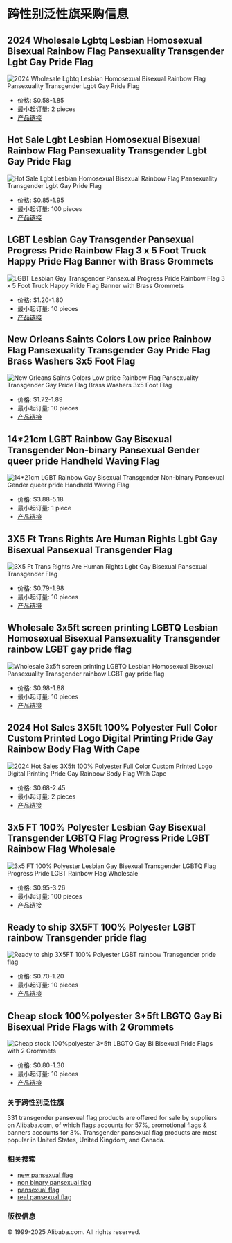 # 跨性别泛性旗采购信息

## 2024 Wholesale Lgbtq Lesbian Homosexual Bisexual Rainbow Flag Pansexuality Transgender Lgbt Gay Pride Flag
![2024 Wholesale Lgbtq Lesbian Homosexual Bisexual Rainbow Flag Pansexuality Transgender Lgbt Gay Pride Flag](https://s.alicdn.com/@sc04/kf/Hb6f84b8bd5804b57b77a609ade891ee3j.jpg_300x300.jpg)
- 价格: $0.58-1.85
- 最小起订量: 2 pieces
- [产品链接](https://www.alibaba.com/product-detail/2024-Wholesale-Lgbtq-Lesbian-Homosexual-Bisexual_1600456501024.html)

## Hot Sale Lgbt Lesbian Homosexual Bisexual Rainbow Flag Pansexuality Transgender Lgbt Gay Pride Flag
![Hot Sale Lgbt Lesbian Homosexual Bisexual Rainbow Flag Pansexuality Transgender Lgbt Gay Pride Flag](https://s.alicdn.com/@sc04/kf/H5b504ec8b7ad40f9bd1630fe2c4251765.jpg_300x300.jpg)
- 价格: $0.85-1.95
- 最小起订量: 100 pieces
- [产品链接](https://www.alibaba.com/product-detail/Hot-Sale-Lgbt-Lesbian-Homosexual-Bisexual_1600810701473.html)

## LGBT Lesbian Gay Transgender Pansexual Progress Pride Rainbow Flag 3 x 5 Foot Truck Happy Pride Flag Banner with Brass Grommets
![LGBT Lesbian Gay Transgender Pansexual Progress Pride Rainbow Flag 3 x 5 Foot Truck Happy Pride Flag Banner with Brass Grommets](https://s.alicdn.com/@sc04/kf/H06ac9c0cb03e49fc878a0ff7ebfb5662o.jpg_300x300.jpg)
- 价格: $1.20-1.80
- 最小起订量: 10 pieces
- [产品链接](https://www.alibaba.com/product-detail/LGBT-Lesbian-Gay-Transgender-Pansexual-Progress_1601034955156.html)

## New Orleans Saints Colors Low price Rainbow Flag Pansexuality Transgender Gay Pride Flag Brass Washers 3x5 Foot Flag
![New Orleans Saints Colors Low price Rainbow Flag Pansexuality Transgender Gay Pride Flag Brass Washers 3x5 Foot Flag](https://s.alicdn.com/@sc04/kf/H33b12b44375d4ecbb0fc19476ca76403h.jpg_300x300.jpg)
- 价格: $1.72-1.89
- 最小起订量: 10 pieces
- [产品链接](https://www.alibaba.com/product-detail/New-Orleans-Saints-Colors-Low-price_1601205203533.html)

## 14*21cm LGBT Rainbow Gay Bisexual Transgender Non-binary Pansexual Gender queer pride Handheld Waving Flag
![14*21cm LGBT Rainbow Gay Bisexual Transgender Non-binary Pansexual Gender queer pride Handheld Waving Flag](https://s.alicdn.com/@sc04/kf/H46746765ab024027b0c50791a6269f3dI.jpg_300x300.jpg)
- 价格: $3.88-5.18
- 最小起订量: 1 piece
- [产品链接](https://www.alibaba.com/product-detail/14-21cm-LGBT-Rainbow-Gay-Bisexual_1600576260266.html)

## 3X5 Ft Trans Rights Are Human Rights Lgbt Gay Bisexual Pansexual Transgender Flag
![3X5 Ft Trans Rights Are Human Rights Lgbt Gay Bisexual Pansexual Transgender Flag](https://s.alicdn.com/@sc04/kf/Hd6b6c306062042ecadfbe4361697066cI.jpg_300x300.jpg)
- 价格: $0.79-1.98
- 最小起订量: 10 pieces
- [产品链接](https://www.alibaba.com/product-detail/3X5-Ft-Trans-Rights-Are-Human_1600924266111.html)

## Wholesale 3x5ft screen printing LGBTQ Lesbian Homosexual Bisexual Pansexuality Transgender rainbow LGBT gay pride flag
![Wholesale 3x5ft screen printing LGBTQ Lesbian Homosexual Bisexual Pansexuality Transgender rainbow LGBT gay pride flag](https://s.alicdn.com/@sc04/kf/H63be210ea7b1404c9932909461c488b9G.png_300x300.jpg)
- 价格: $0.98-1.88
- 最小起订量: 10 pieces
- [产品链接](https://www.alibaba.com/product-detail/Wholesale-3x5ft-screen-printing-LGBTQ-Lesbian_1601243882628.html)

## 2024 Hot Sales 3X5ft 100% Polyester Full Color Custom Printed Logo Digital Printing Pride Gay Rainbow Body Flag With Cape
![2024 Hot Sales 3X5ft 100% Polyester Full Color Custom Printed Logo Digital Printing Pride Gay Rainbow Body Flag With Cape](https://s.alicdn.com/@sc04/kf/H92c5a8b3275d401eadc244a63c4387a9c.jpg_300x300.jpg)
- 价格: $0.68-2.45
- 最小起订量: 2 pieces
- [产品链接](https://www.alibaba.com/product-detail/2024-Hot-Sales-3X5ft-100-Polyester_1601164362385.html)

## 3x5 FT 100% Polyester Lesbian Gay Bisexual Transgender LGBTQ Flag Progress Pride LGBT Rainbow Flag Wholesale
![3x5 FT 100% Polyester Lesbian Gay Bisexual Transgender LGBTQ Flag Progress Pride LGBT Rainbow Flag Wholesale](https://s.alicdn.com/@sc04/kf/Aacf6099695bd49fdae4237016c8513fcH.jpeg_300x300.jpg)
- 价格: $0.95-3.26
- 最小起订量: 100 pieces
- [产品链接](https://www.alibaba.com/product-detail/3x5-FT-100-Polyester-Lesbian-Gay_10000014818406.html)

## Ready to ship 3X5FT 100% Polyester LGBT rainbow Transgender pride flag
![Ready to ship 3X5FT 100% Polyester LGBT rainbow Transgender pride flag](https://s.alicdn.com/@sc04/kf/H3df44d6aad89416d9f22aafd80b27c00q.jpg_300x300.jpg)
- 价格: $0.70-1.20
- 最小起订量: 10 pieces
- [产品链接](https://www.alibaba.com/product-detail/Ready-to-ship-3X5FT-100-Polyester_1601239950690.html)

## Cheap stock 100%polyester 3*5ft LBGTQ Gay Bi Bisexual Pride Flags with 2 Grommets
![Cheap stock 100%polyester 3*5ft LBGTQ Gay Bi Bisexual Pride Flags with 2 Grommets](https://s.alicdn.com/@sc04/kf/Hcfdc5ed39e4e424ba161b6197eb07593U.jpg_300x300.jpg)
- 价格: $0.80-1.30
- 最小起订量: 10 pieces
- [产品链接](https://www.alibaba.com/product-detail/Cheap-stock-100-polyester-3-5ft_1600254937972.html)

### 关于跨性别泛性旗

331 transgender pansexual flag products are offered for sale by suppliers on Alibaba.com, of which flags accounts for 57%, promotional flags & banners accounts for 3%. Transgender pansexual flag products are most popular in United States, United Kingdom, and Canada.

### 相关搜索
- [new pansexual flag](https://www.alibaba.com/wholesale/new-pansexual-flag.html)
- [non binary pansexual flag](https://www.alibaba.com/wholesale/non-binary-pansexual-flag.html)
- [pansexual flag](https://www.alibaba.com/wholesale/pansexual-flag.html)
- [real pansexual flag](https://www.alibaba.com/wholesale/real-pansexual-flag.html)

### 版权信息
© 1999-2025 Alibaba.com. All rights reserved.
<!-- tcd_original_link https://chinese.alibaba.com/wholesale/transgender-pansexual-flag.html -->
